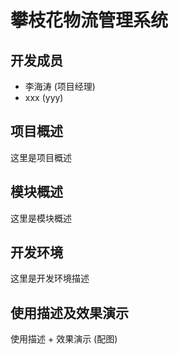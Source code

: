 # 攀枝花物流管理系统

## 开发成员
- 李海涛 (项目经理)
- xxx (yyy)

## 项目概述
这里是项目概述

## 模块概述
这里是模块概述

## 开发环境
这里是开发环境描述

## 使用描述及效果演示
使用描述 + 效果演示 (配图)
